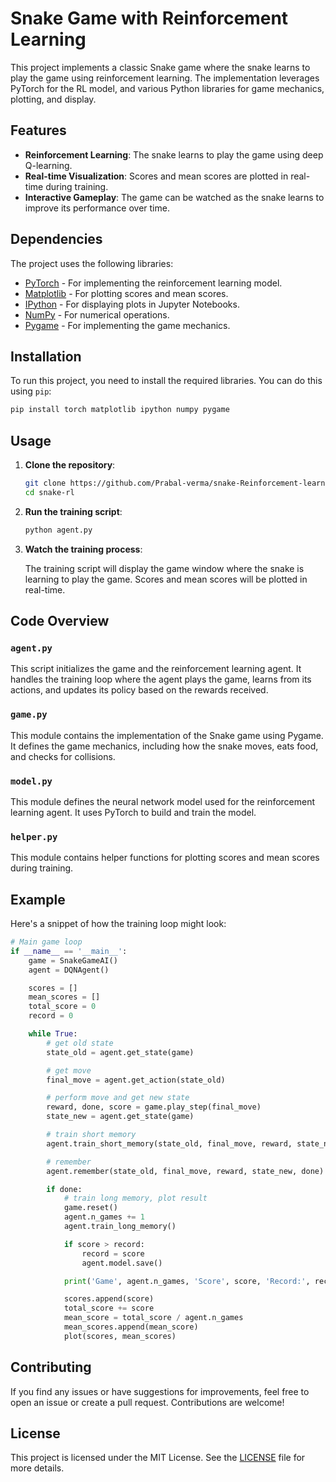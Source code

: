 
# Snake Game with Reinforcement Learning

This project implements a classic Snake game where the snake learns to play the game using reinforcement learning. The implementation leverages PyTorch for the RL model, and various Python libraries for game mechanics, plotting, and display.

## Features

- **Reinforcement Learning**: The snake learns to play the game using deep Q-learning.
- **Real-time Visualization**: Scores and mean scores are plotted in real-time during training.
- **Interactive Gameplay**: The game can be watched as the snake learns to improve its performance over time.

## Dependencies

The project uses the following libraries:

- [PyTorch](https://pytorch.org/) - For implementing the reinforcement learning model.
- [Matplotlib](https://matplotlib.org/) - For plotting scores and mean scores.
- [IPython](https://ipython.org/) - For displaying plots in Jupyter Notebooks.
- [NumPy](https://numpy.org/) - For numerical operations.
- [Pygame](https://www.pygame.org/) - For implementing the game mechanics.

## Installation

To run this project, you need to install the required libraries. You can do this using `pip`:

```bash
pip install torch matplotlib ipython numpy pygame
```

## Usage

1. **Clone the repository**:

    ```bash
    git clone https://github.com/Prabal-verma/snake-Reinforcement-learning.git
    cd snake-rl
    ```

2. **Run the training script**:

    ```bash
    python agent.py
    ```

3. **Watch the training process**:

    The training script will display the game window where the snake is learning to play the game. Scores and mean scores will be plotted in real-time.

## Code Overview

### `agent.py`

This script initializes the game and the reinforcement learning agent. It handles the training loop where the agent plays the game, learns from its actions, and updates its policy based on the rewards received.

### `game.py`

This module contains the implementation of the Snake game using Pygame. It defines the game mechanics, including how the snake moves, eats food, and checks for collisions.

### `model.py`

This module defines the neural network model used for the reinforcement learning agent. It uses PyTorch to build and train the model.

### `helper.py`

This module contains helper functions for plotting scores and mean scores during training.

## Example

Here's a snippet of how the training loop might look:

```python
# Main game loop
if __name__ == '__main__':
    game = SnakeGameAI()
    agent = DQNAgent()

    scores = []
    mean_scores = []
    total_score = 0
    record = 0

    while True:
        # get old state
        state_old = agent.get_state(game)

        # get move
        final_move = agent.get_action(state_old)

        # perform move and get new state
        reward, done, score = game.play_step(final_move)
        state_new = agent.get_state(game)

        # train short memory
        agent.train_short_memory(state_old, final_move, reward, state_new, done)

        # remember
        agent.remember(state_old, final_move, reward, state_new, done)

        if done:
            # train long memory, plot result
            game.reset()
            agent.n_games += 1
            agent.train_long_memory()

            if score > record:
                record = score
                agent.model.save()

            print('Game', agent.n_games, 'Score', score, 'Record:', record)

            scores.append(score)
            total_score += score
            mean_score = total_score / agent.n_games
            mean_scores.append(mean_score)
            plot(scores, mean_scores)
```

## Contributing

If you find any issues or have suggestions for improvements, feel free to open an issue or create a pull request. Contributions are welcome!

## License

This project is licensed under the MIT License. See the [LICENSE](LICENSE) file for more details.
